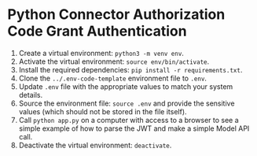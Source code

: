 # Python Connector Authorization Code Grant Authentication
1. Create a virtual environment: `python3 -m venv env`.
1. Activate the virtual environment: `source env/bin/activate`.
1. Install the required dependencies: `pip install -r requirements.txt`.
1. Clone the `../.env-code-template` environment file to `.env`.
1. Update `.env` file with the appropriate values to match your system details.
1. Source the environment file: `source .env` and provide the sensitive values (which should not be stored in the file itself).
1. Call `python app.py` on a computer with access to a browser to see a simple example of how to parse the JWT and make a simple Model API call.
1. Deactivate the virtual environment: `deactivate`.
